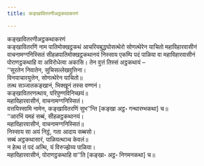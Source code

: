 ```yaml
---
title: कङ्खावितरणीअट्ठकथाकरणं

---
```

कङ्खावितरणीअट्ठकथाकरणं  
कङ्खावितरणिं नाम पातिमोक्खट्ठकथं आचरियबुद्धघोसत्थेरो सोणत्थेरेन याचितो महाविहारवासीनं वाचनामग्गनिस्सितं सीहळपातिमोक्खट्ठकथानयं निस्साय एकम्पि पदं पाळिया वा महाविहारवासीनं पोराणट्ठकथाहि वा अविरोधेत्वा अकासि। तेन वुत्तं तिस्सं अट्ठकथायं –  
‘‘सूरतेन निवातेन, सुचिसल्‍लेखवुत्तिना।  
विनयाचारयुत्तेन, सोणत्थेरेन याचितो॥  
तत्थ सञ्‍जातकङ्खानं, भिक्खूनं तस्स वण्णनं।  
कङ्खावितरणत्थाय, परिपुण्णविनिच्छयं॥  
महाविहारवासीनं, वाचनामग्गनिस्सितं।  
वत्तयिस्सामि नामेन, कङ्खावितरणिं सुभ’’न्ति [कङ्खा अट्ठ॰ गन्थारम्भकथा] च॥  
‘‘आरभिं यमहं सब्बं, सीहळट्ठकथानयं।  
महाविहारवासीनं, वाचनामग्गनिस्सितं॥  
निस्साय सा अयं निट्ठं, गता आदाय सब्बसो।  
सब्बं अट्ठकथासारं, पाळियत्थञ्‍च केवलं॥  
न हेत्थ तं पदं अत्थि, यं विरुज्झेय्य पाळिया।  
महाविहारवासीनं, पोराणट्ठकथाहि वा’’ति [कङ्खा॰ अट्ठ॰ निगमनकथा] च॥  